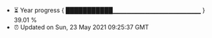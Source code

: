 - ⏳ Year progress { ███████████▁▁▁▁▁▁▁▁▁▁▁▁▁▁▁▁▁▁▁ } 39.01 %
- ⏰ Updated on Sun, 23 May 2021 09:25:37 GMT

